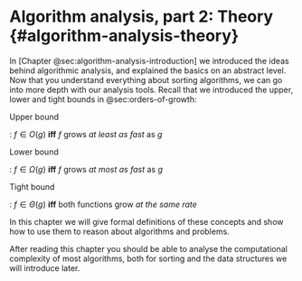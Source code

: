 
# Algorithm analysis, part 2: Theory {#algorithm-analysis-theory}

In [Chapter @sec:algorithm-analysis-introduction] we introduced the ideas behind algorithmic analysis, and explained the basics on an abstract level.
Now that you understand everything about sorting algorithms, we can go into more depth with our analysis tools.
Recall that we introduced the upper, lower and tight bounds in @sec:orders-of-growth:

Upper bound

: $f\in O(g)$ **iff** $f$ grows *at least as fast* as $g$

Lower bound

: $f\in\Omega(g)$ **iff** $f$ grows *at most as fast* as $g$

Tight bound

: $f\in\Theta(g)$ **iff** both functions grow *at the same rate*

In this chapter we will give formal definitions of these concepts and show how to use them to reason about algorithms and problems.

After reading this chapter you should be able to analyse the computational complexity of most algorithms, both for sorting and the data structures we will introduce later.
